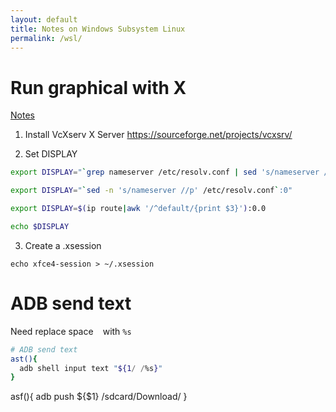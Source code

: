 ```yaml
---
layout: default
title: Notes on Windows Subsystem Linux
permalink: /wsl/
---
```


# Run graphical with X

[Notes](https://techcommunity.microsoft.com/t5/windows-dev-appconsult/running-wsl-gui-apps-on-windows-10/ba-p/1493242)

1. Install VcXserv X Server
   https://sourceforge.net/projects/vcxsrv/

2. Set DISPLAY

  ```bash
  export DISPLAY="`grep nameserver /etc/resolv.conf | sed 's/nameserver //'`:0"

  export DISPLAY="`sed -n 's/nameserver //p' /etc/resolv.conf`:0"

  export DISPLAY=$(ip route|awk '/^default/{print $3}'):0.0

  echo $DISPLAY
  ```
3. Create a .xsession
   
  ```
  echo xfce4-session > ~/.xsession
  ```


# ADB send text

Need replace space ` ` with `%s`
```bash
# ADB send text
ast(){
  adb shell input text "${1/ /%s}"
}
```

asf(){
  adb push ${$1} /sdcard/Download/
}